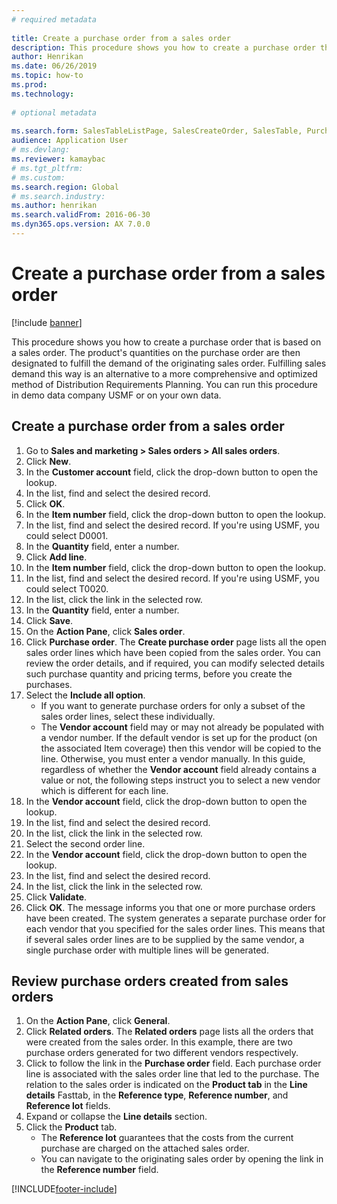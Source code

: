 ```yaml
--- 
# required metadata 
 
title: Create a purchase order from a sales order
description: This procedure shows you how to create a purchase order that is based on a sales order. 
author: Henrikan
ms.date: 06/26/2019
ms.topic: how-to 
ms.prod:  
ms.technology:  
 
# optional metadata 
 
ms.search.form: SalesTableListPage, SalesCreateOrder, SalesTable, PurchCreateFromSalesOrder, VendAccountItemLookup, SalesTableReferences, PurchTable, PurchTablePart   
audience: Application User 
# ms.devlang:  
ms.reviewer: kamaybac
# ms.tgt_pltfrm:  
# ms.custom:  
ms.search.region: Global
# ms.search.industry: 
ms.author: henrikan
ms.search.validFrom: 2016-06-30 
ms.dyn365.ops.version: AX 7.0.0 
---
```

# Create a purchase order from a sales order

[!include [banner](../../includes/banner.md)]

This procedure shows you how to create a purchase order that is based on a sales order. The product's quantities on the purchase order are then designated to fulfill the demand of the originating sales order. Fulfilling sales demand this way is an alternative to a more comprehensive and optimized method of Distribution Requirements Planning. You can run this procedure in demo data company USMF or on your own data.


## Create a purchase order from a sales order
1. Go to **Sales and marketing > Sales orders > All sales orders**.
2. Click **New**.
3. In the **Customer account** field, click the drop-down button to open the lookup.
4. In the list, find and select the desired record.
5. Click **OK**.
6. In the **Item number** field, click the drop-down button to open the lookup.
7. In the list, find and select the desired record. If you're using USMF, you could select D0001.  
8. In the **Quantity** field, enter a number.
9. Click **Add line**.
10. In the **Item number** field, click the drop-down button to open the lookup.
11. In the list, find and select the desired record. If you're using USMF, you could select T0020.  
12. In the list, click the link in the selected row.
13. In the **Quantity** field, enter a number.
14. Click **Save**.
15. On the **Action Pane**, click **Sales order**.
16. Click **Purchase order**. The **Create purchase order** page lists all the open sales order lines which have been copied from the sales order. You can review the order details, and if required, you can modify selected details such purchase quantity and pricing terms, before you create the purchases. 
17. Select the **Include all option**.
    - If you want to generate purchase orders for only a subset of the sales order lines, select these individually.  
    - The **Vendor account** field may or may not already be populated with a vendor number. If the default vendor is set up for the product (on the associated Item coverage) then this vendor will be copied  to the line. Otherwise, you must enter a vendor manually.  In this guide, regardless of whether the **Vendor account** field already contains a value or not, the following steps instruct you to select a new vendor which is different for each line.  
18. In the **Vendor account** field, click the drop-down button to open the lookup.
19. In the list, find and select the desired record.
20. In the list, click the link in the selected row.
21. Select the second order line.
22. In the **Vendor account** field, click the drop-down button to open the lookup.
23. In the list, find and select the desired record.
24. In the list, click the link in the selected row.
25. Click **Validate**.
26. Click **OK**. The message informs you that one or more purchase orders have been created. The system generates a separate purchase order for each vendor that you specified for the sales order lines. This means that if several sales order lines are to be supplied by the same vendor, a single purchase order with multiple lines will be generated.  

## Review purchase orders created from sales orders
1. On the **Action Pane**, click **General**.
2. Click **Related orders**. The **Related orders** page lists all the orders that were created from the sales order. In this example, there are two purchase orders generated for two different vendors respectively. 
3. Click to follow the link in the **Purchase order** field. Each purchase order line is associated with the sales order line that led to the purchase. The relation to the sales order is indicated on the **Product tab** in the **Line details** Fasttab, in the **Reference type**, **Reference number**, and **Reference lot** fields.  
4. Expand or collapse the **Line details** section.
5. Click the **Product** tab.
    - The **Reference lot** guarantees that the costs from the current purchase are charged on the attached sales order.  
    - You can navigate to the originating sales order by opening the link in the **Reference number** field.  



[!INCLUDE[footer-include](../../../includes/footer-banner.md)]